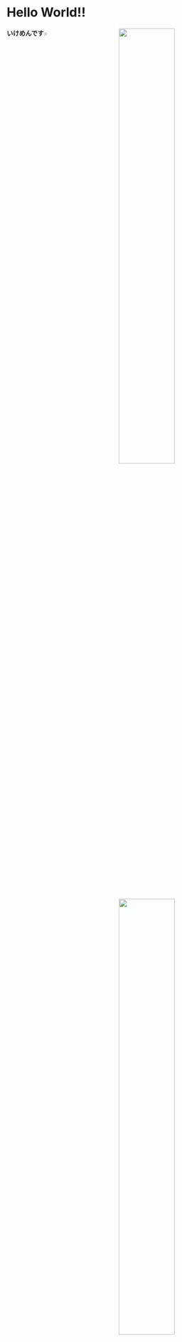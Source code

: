 # Hello World!!
<a href="RarkHopper GitHub stats">
	<img src="https://github-readme-stats.vercel.app/api?username=rark7040&show_icons=true&theme=react&count_private=true&include_all_commits=true" width=50.01% align="right" />
	<img src="https://github-readme-stats.vercel.app/api/top-langs/?username=rark7040&layout=compact&theme=react" width=50.01% align="right"/>
</a>

<pre width=70% height="200"><strong>いけめんです☆

</strong></pre>

<div width=50%>
	<table align="left">
		<tr>
			<td><strong><div align="center">やってること</div></strong>
		<tr>
		<td> <table>
		<tr><td> PocketMine-MP
		<tr><td> Unity
		<tr><td> ConsoleApp
		<tr><td> Micom Car
		</table>
	</table>
	<img src="" alt="" width="10" height="1" align="left">
	<table align="left">
		<tr>
		<td> <strong><div align="center">好きな言語</div> </strong>
		<tr>
		<td> <table>
		<tr><td> Rust&nbsp;&nbsp;&nbsp;&nbsp;&nbsp;&nbsp;&nbsp;&nbsp;
		<tr><td> C#
		<tr><td> PHP
		</table>
</table>
</div>
<a href="graph">
	<img src="https://activity-graph.herokuapp.com/graph?username=rark7040&theme=react-dark" width=100%/>
</a>
